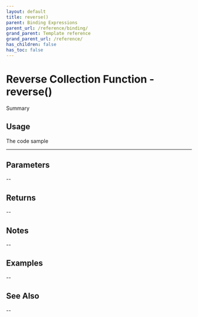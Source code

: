 ```yaml
---
layout: default
title: reverse()
parent: Binding Expressions
parent_url: /reference/binding/
grand_parent: Template reference
grand_parent_url: /reference/
has_children: false
has_toc: false
---
```


# Reverse Collection Function - reverse()

Summary

## Usage

 The code sample

---

## Parameters

--

## Returns 

--

## Notes


-- 

## Examples


--


## See Also


--

